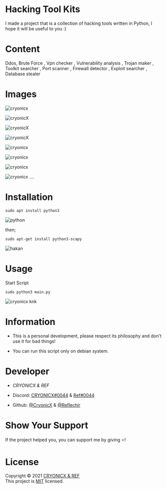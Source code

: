 # Hacking Tool Kits

I made a project that is a collection of hacking tools written in Python, I hope it will be useful to you :)

# Content

Ddos, Brute Force , Vpn checker , Vulnerability analysis , Trojan maker , Toolkit searcher , Port scanner , Firewall detector , Exploit searcher , Database stealer


# Images 

![cryonicx](https://media.discordapp.net/attachments/867052919332536360/871476628931354664/Screenshot_2021-08-01_223622.png?width=1025&height=424)

![cryonicX](https://media.discordapp.net/attachments/867052919332536360/871477113478320168/Screenshot_2021-08-01_223841.png)

![cryonicX](https://media.discordapp.net/attachments/867052919332536360/871477373244149760/Screenshot_2021-08-01_223943.png?width=1025&height=394)

![cryonicX](https://media.discordapp.net/attachments/870335421601681438/870792676402950215/Screenshot_2021-07-31_011844.png?width=1025&height=433)

![cryonicx](https://media.discordapp.net/attachments/870335421601681438/870796514161741824/Screenshot_2021-07-31_013357.png?width=1025&height=430)

![cryonicx](https://media.discordapp.net/attachments/867052919332536360/871478027245207592/Screenshot_2021-08-01_224215.png)

![cryonicx](https://media.discordapp.net/attachments/867052919332536360/871478267578826772/Screenshot_2021-08-01_224317.png?width=1025&height=362)

![cryonicx](https://media.discordapp.net/attachments/867052919332536360/871479420903391242/Screenshot_2021-08-01_224749.png)
....

# Installation

````
sudo apt install python3
````

![python](https://media.discordapp.net/attachments/867052919332536360/871481596874752030/Screenshot_2021-08-01_225633.png)

then;

````
sudo apt-get install python3-scapy
````
![hakan](https://media.discordapp.net/attachments/871383768458481705/871485609078849606/unknown.png)




# Usage

Start Script
````
sudo python3 main.py
````


![cryonicx knk](https://media.discordapp.net/attachments/870335421601681438/870795608703791104/Screenshot_2021-07-31_013024.png)


# Information

* This is a personal development, please respect its philosophy and don't use it for bad things!

* You can run this script only on debian system.


# Developer

* *CRYONICX & REF*

* Discord: [CRYONICX#0044](https://discord.com/users/690517771045437530) &  [Ref#0044](https://discord.com/users/381121361474748426)
* Github: [@CryonicX](https://github.com/CryonicsX) & [@Reflechir](https://github.com/Reflechir)



# Show Your Support

If the project helped you, you can support me by giving ⭐️!

# License

Copyright © 2021 [CRYONICX & REF](https://github.com/CryonicsX)<br />
This project is [MIT](https://github.com/CryonicsX/Hacking-tools/blob/main/LICENSE) licensed.
